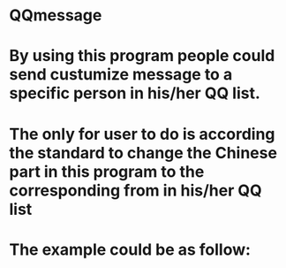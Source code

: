 # QQmessage
# By using this program people could send custumize message to a specific person in his/her QQ list.
# The only for user to do is according the standard to change the Chinese part in this program to the corresponding from in his/her QQ list
# The example could be as follow:
# 
